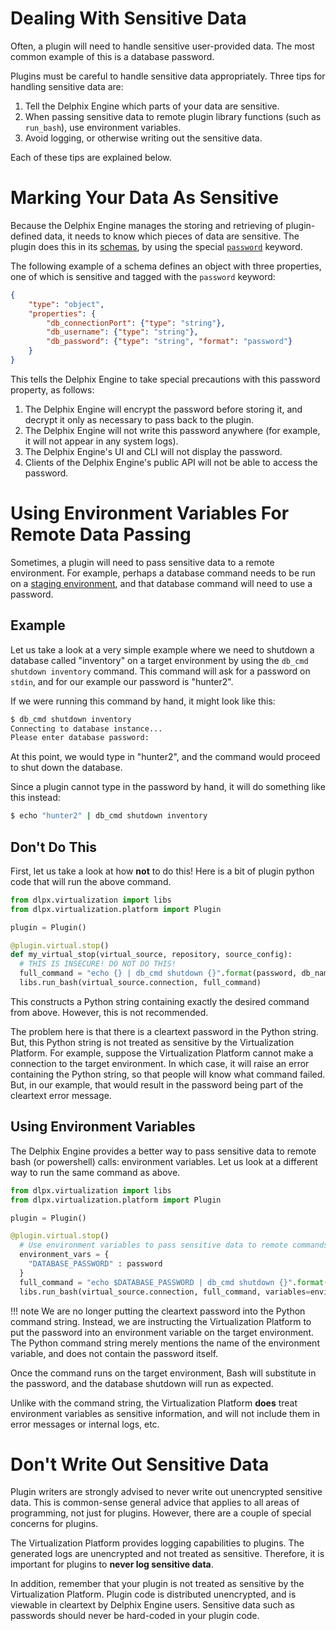 # Dealing With Sensitive Data

Often, a plugin will need to handle sensitive user-provided data. The most common example of this is a database password.

Plugins must be careful to handle sensitive data appropriately. Three tips for handling sensitive data are:

1. Tell the Delphix Engine which parts of your data are sensitive.
2. When passing sensitive data to remote plugin library functions (such as `run_bash`), use environment variables.
3. Avoid logging, or otherwise writing out the sensitive data.

Each of these tips are explained below.

# Marking Your Data As Sensitive

Because the Delphix Engine manages the storing and retrieving of plugin-defined data, it needs to know which pieces of data are sensitive. The plugin does this in its [schemas](/References/Glossary.md#schema), by using the special [`password`](/References/Schemas.md#password) keyword.

The following example of a schema defines an object with three properties, one of which is sensitive and tagged with the `password` keyword:

```json
{
    "type": "object",
    "properties": {
        "db_connectionPort": {"type": "string"},
        "db_username": {"type": "string"},
        "db_password": {"type": "string", "format": "password"}
    }
}
```

This tells the Delphix Engine to take special precautions with this password property, as follows:

1. The Delphix Engine will encrypt the password before storing it, and decrypt it only as necessary to pass back to the plugin.
2. The Delphix Engine will not write this password anywhere (for example, it will not appear in any system logs).
3. The Delphix Engine's UI and CLI will not display the password.
4. Clients of the Delphix Engine's public API will not be able to access the password.

# Using Environment Variables For Remote Data Passing

Sometimes, a plugin will need to pass sensitive data to a remote environment. For example, perhaps a database command needs to be run on a [staging environment](/References/Glossary.md#staging-environment), and that database command will need to use a password.

## Example
Let us take a look at a very simple example where we need to shutdown a database called "inventory" on a target environment by using the `db_cmd shutdown inventory` command. This command will ask for a password on `stdin`, and for our example our password is "hunter2".

If we were running this command by hand, it might look like this:
```bash
$ db_cmd shutdown inventory
Connecting to database instance...
Please enter database password:
```

At this point, we would type in "hunter2", and the command would proceed to shut down the database.

Since a plugin cannot type in the password by hand, it will do something like this instead:

```bash
$ echo "hunter2" | db_cmd shutdown inventory
```

## Don't Do This

First, let us take a look at how **not** to do this! Here is a bit of plugin python code that will run the above command.

```python
from dlpx.virtualization import libs
from dlpx.virtualization.platform import Plugin

plugin = Plugin()

@plugin.virtual.stop()
def my_virtual_stop(virtual_source, repository, source_config):
  # THIS IS INSECURE! DO NOT DO THIS!
  full_command = "echo {} | db_cmd shutdown {}".format(password, db_name)
  libs.run_bash(virtual_source.connection, full_command)
```

This constructs a Python string containing exactly the desired command from above. However, this is not recommended.

The problem here is that there is a cleartext password in the Python string. But, this Python string is not treated as sensitive by the Virtualization Platform. For example, suppose the Virtualization Platform cannot make a connection to the target environment. In which case, it will raise an error containing the Python string, so that people will know what command failed. But, in our example, that would result in the password being part of the cleartext error message.

## Using Environment Variables

The Delphix Engine provides a better way to pass sensitive data to remote bash (or powershell) calls: environment variables. Let us look at a different way to run the same command as above.

```python
from dlpx.virtualization import libs
from dlpx.virtualization.platform import Plugin

plugin = Plugin()

@plugin.virtual.stop()
  # Use environment variables to pass sensitive data to remote commands
  environment_vars = {
    "DATABASE_PASSWORD" : password
  }
  full_command = "echo $DATABASE_PASSWORD | db_cmd shutdown {}".format(db_name)
  libs.run_bash(virtual_source.connection, full_command, variables=environment_vars)
```

!!! note
	We are no longer putting the cleartext password into the Python command string. Instead, we are instructing the Virtualization Platform to put the password into an environment variable on the target environment. The Python command string merely mentions the name of the environment variable, and does not contain the password itself.

Once the command runs on the target environment, Bash will substitute in the password, and the database shutdown will run as expected.

Unlike with the command string, the Virtualization Platform **does** treat environment variables as sensitive information, and will not include them in error messages or internal logs, etc.

# Don't Write Out Sensitive Data

Plugin writers are strongly advised to never write out unencrypted sensitive data. This is common-sense general advice that applies to all areas of programming, not just for plugins. However, there are a couple of special concerns for plugins.

The Virtualization Platform provides logging capabilities to plugins. The generated logs are unencrypted and not treated as sensitive. Therefore, it is important for plugins to **never log sensitive data**.

In addition, remember that your plugin is not treated as sensitive by the Virtualization Platform. Plugin code is distributed unencrypted, and is viewable in cleartext by Delphix Engine users. Sensitive data such as passwords should never be hard-coded in your plugin code.
